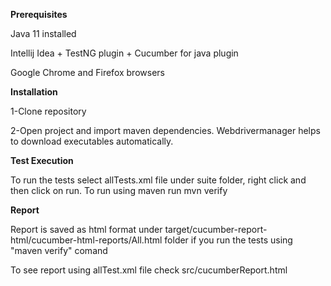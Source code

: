 **Prerequisites**

Java 11 installed

Intellij Idea + TestNG plugin + Cucumber for java plugin

Google Chrome and Firefox browsers


**Installation**

1-Clone repository

2-Open project and import maven dependencies. Webdrivermanager helps to
download executables automatically.


**Test Execution**

To run the tests select allTests.xml file under suite folder, right
click and then click on run. To run using maven run mvn verify

**Report**

Report is saved as html format under
target/cucumber-report-html/cucumber-html-reports/All.html folder if you
run the tests using "maven verify" comand

To see report using allTest.xml file check src/cucumberReport.html